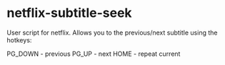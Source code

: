 # netflix-subtitle-seek
User script for netflix. Allows you to the previous/next subtitle using the hotkeys:

PG_DOWN - previous
PG_UP - next
HOME - repeat current
